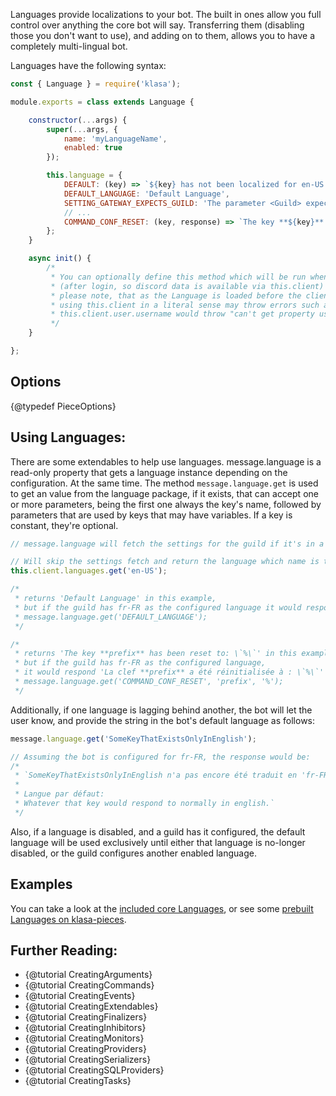 Languages provide localizations to your bot. The built in ones allow you full control over anything the core bot will say. Transferring them (disabling those you don't want to use), and adding on to them, allows you to have a completely multi-lingual bot.

Languages have the following syntax:

```javascript
const { Language } = require('klasa');

module.exports = class extends Language {

	constructor(...args) {
		super(...args, {
			name: 'myLanguageName',
			enabled: true
		});

		this.language = {
			DEFAULT: (key) => `${key} has not been localized for en-US yet.`,
			DEFAULT_LANGUAGE: 'Default Language',
			SETTING_GATEWAY_EXPECTS_GUILD: 'The parameter <Guild> expects either a Guild or a Guild Object.',
			// ...
			COMMAND_CONF_RESET: (key, response) => `The key **${key}** has been reset to: \`${response}\``
		};
	}

	async init() {
		/*
		 * You can optionally define this method which will be run when the bot starts
		 * (after login, so discord data is available via this.client)
		 * please note, that as the Language is loaded before the client is loaded,
		 * using this.client in a literal sense may throw errors such as:
		 * this.client.user.username would throw "can't get property username of null"
		 */
	}

};
```

## Options

{@typedef PieceOptions}

## Using Languages:

There are some extendables to help use languages. message.language is a read-only property that gets a language instance depending on the configuration. At the same time. The method `message.language.get` is used to get an value from the language package, if it exists, that can accept one or more parameters, being the first one always the key's name, followed by parameters that are used by keys that may have variables. If a key is constant, they're optional.

```javascript
// message.language will fetch the settings for the guild if it's in a guild or the default if it's in DMs.

// Will skip the settings fetch and return the language which name is that one.
this.client.languages.get('en-US');

/*
 * returns 'Default Language' in this example,
 * but if the guild has fr-FR as the configured language it would respond 'Langue par défaut'
 * message.language.get('DEFAULT_LANGUAGE');
 */

/*
 * returns 'The key **prefix** has been reset to: \`%\`' in this example,
 * but if the guild has fr-FR as the configured language,
 * it would respond 'La clef **prefix** a été réinitialisée à : \`%\`'
 * message.language.get('COMMAND_CONF_RESET', 'prefix', '%');
 */
```

Additionally, if one language is lagging behind another, the bot will let the user know, and provide the string in the bot's default language as follows:

```javascript
message.language.get('SomeKeyThatExistsOnlyInEnglish');

// Assuming the bot is configured for fr-FR, the response would be:
/*
 * `SomeKeyThatExistsOnlyInEnglish n'a pas encore été traduit en 'fr-FR'.
 *
 * Langue par défaut:
 * Whatever that key would respond to normally in english.`
 */
```

Also, if a language is disabled, and a guild has it configured, the default language will be used exclusively until either that language is no-longer disabled, or the guild configures another enabled language.

## Examples

You can take a look at the [included core Languages](https://github.com/dirigeants/klasa/tree/{@branch}/src/languages), or see some [prebuilt Languages on klasa-pieces](https://github.com/dirigeants/klasa-pieces/tree/master/languages).

## Further Reading:

- {@tutorial CreatingArguments}
- {@tutorial CreatingCommands}
- {@tutorial CreatingEvents}
- {@tutorial CreatingExtendables}
- {@tutorial CreatingFinalizers}
- {@tutorial CreatingInhibitors}
- {@tutorial CreatingMonitors}
- {@tutorial CreatingProviders}
- {@tutorial CreatingSerializers}
- {@tutorial CreatingSQLProviders}
- {@tutorial CreatingTasks}
